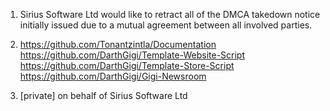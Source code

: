 1) Sirius Software Ltd would like to retract all of the DMCA takedown notice initially issued due to a mutual agreement between all involved parties.  
2) https://github.com/Tonantzintla/Documentation https://github.com/DarthGigi/Template-Website-Script https://github.com/DarthGigi/Template-Store-Script https://github.com/DarthGigi/Gigi-Newsroom

3) [private] on behalf of Sirius Software Ltd
